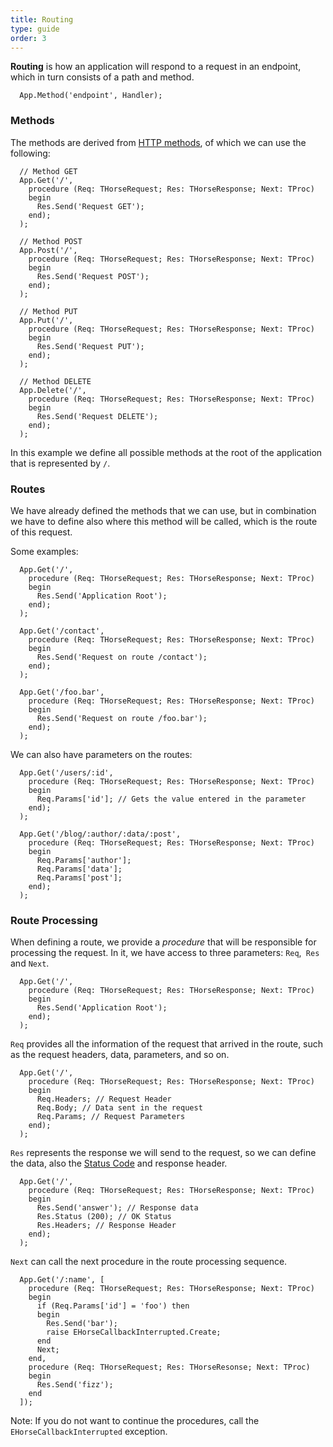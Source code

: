 ```yaml
---
title: Routing
type: guide
order: 3
---
```


**Routing** is how an application will respond to a request in an endpoint, which in turn consists of a path and method.

``` delphi
  App.Method('endpoint', Handler);
```

### Methods
The methods are derived from [HTTP methods](https://developer.mozilla.org/en/docs/Web/HTTP/Methods), of which we can use the following:

``` delphi
  // Method GET
  App.Get('/', 
    procedure (Req: THorseRequest; Res: THorseResponse; Next: TProc)
    begin
      Res.Send('Request GET');
    end);
  );

  // Method POST
  App.Post('/', 
    procedure (Req: THorseRequest; Res: THorseResponse; Next: TProc)
    begin
      Res.Send('Request POST');
    end);
  );

  // Method PUT
  App.Put('/', 
    procedure (Req: THorseRequest; Res: THorseResponse; Next: TProc)
    begin
      Res.Send('Request PUT');
    end);
  );

  // Method DELETE
  App.Delete('/', 
    procedure (Req: THorseRequest; Res: THorseResponse; Next: TProc)
    begin
      Res.Send('Request DELETE');
    end);
  );
```

In this example we define all possible methods at the root of the application that is represented by `/`.

### Routes
We have already defined the methods that we can use, but in combination we have to define also where this method will be called, which is the route of this request.

Some examples:
``` delphi
  App.Get('/', 
    procedure (Req: THorseRequest; Res: THorseResponse; Next: TProc)
    begin
      Res.Send('Application Root');
    end);
  );

  App.Get('/contact', 
    procedure (Req: THorseRequest; Res: THorseResponse; Next: TProc)
    begin
      Res.Send('Request on route /contact');
    end);
  );

  App.Get('/foo.bar', 
    procedure (Req: THorseRequest; Res: THorseResponse; Next: TProc)
    begin
      Res.Send('Request on route /foo.bar');
    end);
  );
```

We can also have parameters on the routes:

``` delphi
  App.Get('/users/:id', 
    procedure (Req: THorseRequest; Res: THorseResponse; Next: TProc)
    begin
      Req.Params['id']; // Gets the value entered in the parameter
    end);
  );

  App.Get('/blog/:author/:data/:post', 
    procedure (Req: THorseRequest; Res: THorseResponse; Next: TProc)
    begin
      Req.Params['author'];
      Req.Params['data'];
      Req.Params['post'];
    end);
  );
```

### Route Processing
When defining a route, we provide a *procedure* that will be responsible for processing the request. In it, we have access to three parameters: `Req`,` Res` and `Next`.

``` delphi
  App.Get('/',
    procedure (Req: THorseRequest; Res: THorseResponse; Next: TProc)
    begin
      Res.Send('Application Root');
    end);
  );
```

`Req` provides all the information of the request that arrived in the route, such as the request headers, data, parameters, and so on.

``` delphi
  App.Get('/',
    procedure (Req: THorseRequest; Res: THorseResponse; Next: TProc)
    begin
      Req.Headers; // Request Header
      Req.Body; // Data sent in the request
      Req.Params; // Request Parameters
    end);
  );
```

`Res` represents the response we will send to the request, so we can define the data, also the [Status Code](https://developer.mozilla.org/en/docs/web/HTTP/Status ) and response header.

``` delphi
  App.Get('/',
    procedure (Req: THorseRequest; Res: THorseResponse; Next: TProc)
    begin
      Res.Send('answer'); // Response data
      Res.Status (200); // OK Status
      Res.Headers; // Response Header
    end);
  );
```

`Next` can call the next procedure in the route processing sequence.

``` delphi
  App.Get('/:name', [
    procedure (Req: THorseRequest; Res: THorseResponse; Next: TProc)
    begin
      if (Req.Params['id'] = 'foo') then
      begin
        Res.Send('bar');
        raise EHorseCallbackInterrupted.Create;
      end
      Next;
    end,
    procedure (Req: THorseRequest; Res: THorseResonse; Next: TProc)
    begin
      Res.Send('fizz');
    end
  ]);
```

Note: If you do not want to continue the procedures, call the `EHorseCallbackInterrupted` exception.
